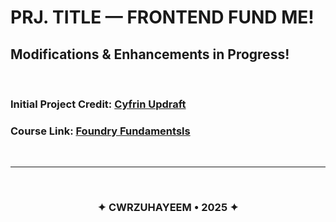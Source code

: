 # PRJ. TITLE — FRONTEND FUND ME!

## **Modifications & Enhancements in Progress!**

<br>

### **Initial Project Credit**: [Cyfrin Updraft](https://www.cyfrin.io/updraft)

### **Course Link**: [Foundry Fundamentsls](https://updraft.cyfrin.io/courses/foundry)

<br>

---

<br>

<h3 align="center"><strong>✦ CWRZUHAYEEM • 2025 ✦</strong></h3>
